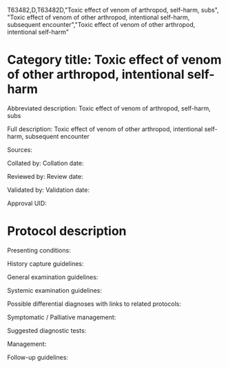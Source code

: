 T63482,D,T63482D,"Toxic effect of venom of arthropod, self-harm, subs", "Toxic effect of venom of other arthropod, intentional self-harm, subsequent encounter","Toxic effect of venom of other arthropod, intentional self-harm"
# Category title: Toxic effect of venom of other arthropod, intentional self-harm

Abbreviated description: Toxic effect of venom of arthropod, self-harm, subs

Full description: Toxic effect of venom of other arthropod, intentional self-harm, subsequent encounter

Sources:

Collated by:
Collation date:

Reviewed by:
Review date:

Validated by:
Validation date:

Approval UID:

# Protocol description

Presenting conditions:

History capture guidelines:

General examination guidelines:

Systemic examination guidelines:

Possible differential diagnoses with links to related protocols:

Symptomatic / Palliative management:

Suggested diagnostic tests:

Management:

Follow-up guidelines:
